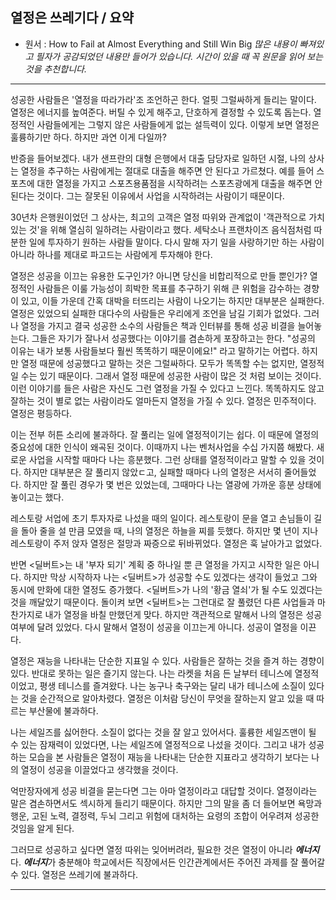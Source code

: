 ## 열정은 쓰레기다 / 요약
* 원서 : How to Fail at Almost Everything and Still Win Big
*많은 내용이 빠져있고 필자가 공감되었던 내용만 들어가 있습니다. 시간이 있을 때 꼭 원문을 읽어 보는 것을 추천합니다.*

***

성공한 사람들은 '열정을 따라가라'조 조언하곤 한다. 얼핏 그럴싸하게 들리는 말이다. 열정은 에너지를 높여준다. 버틸 수 있게 해주고, 단호하게 결정할 수 있도록 돕는다. 열정적인 사람들에게는 그렇지 않은 사람들에게 없는 설득력이 있다. 이렇게 보면 열정은 훌륭하기만 하다. 하지만 과연 이게 다일까?

반증을 들어보겠다. 내가 샌프란의 대형 은행에서 대출 담당자로 일하던 시절, 나의 상사는 열정을 추구하는 사람에게는 절대로 대출을 해주면 안 된다고 가르쳤다. 예를 들어 스포츠에 대한 열정을 가지고 스포츠용품점을 시작하려는 스포츠광에게 대출을 해주면 안 된다는 것이다. 그는 잘못된 이유에서 사업을 시작하려는 사람이기 때문이다.

30년차 은행원이었던 그 상사는, 최고의 고객은 열정 따위와 관계없이 '객관적으로 가치 있는 것'을 위해 열심히 일하려는 사람이라고 했다. 세탁소나 프랜차이즈 음식점처럼 따분한 일에 투자하기 원하는 사람들 말이다. 다시 말해 자기 일을 사랑하기만 하는 사람이 아니라 하나를 제대로 파고드는 사람에게 투자해야 한다.

열정은 성공을 이끄는 유용한 도구인가? 아니면 당신을 비합리적으로 만들 뿐인가?
열정적인 사람들은 이룰 가능성이 희박한 목표를 추구하기 위해 큰 위험을 감수하는 경향이 있고, 이들 가운데 간혹 대박을 터뜨리는 사람이 나오기는 하지만 대부분은 실패한다. 열정은 있었으되 실패한 대다수의 사람들은 우리에게 조언을 남길 기회가 없었다. 그러나 열정을 가지고 결국 성공한 소수의 사람들은 책과 인터뷰를 통해 성공 비결을 늘어놓는다. 그들은 자기가 잘나서 성공했다는 이야기를 겸손하게 포장하고는 한다. "성공의 이유는 내가 보통 사람들보다 훨씬 똑똑하기 때문이에요!" 라고 말하기는 어렵다. 하지만 열정 때문에 성공했다고 말하는 것은 그럴싸하다. 모두가 똑똑할 수는 없지만, 열정적일 수는 있기 때문이다. 그래서 열정 때문에 성공한 사람이 많은 것 처럼 보이는 것이다. 이런 이야기를 들은 사람은 자신도 그런 열정을 가질 수 있다고 느낀다. 똑똑하지도 않고 잘하는 것이 별로 없는 사람이라도 얼마든지 열정을 가질 수 있다. 열정은 민주적이다. 열정은 평등하다.

이는 전부 허튼 소리에 불과하다.
잘 풀리는 일에 열정적이기는 쉽다. 이 때문에 열정의 중요성에 대한 인식이 왜곡된 것이다. 이때까지 나는 벤처사업을 수십 가지쯤 해봤다. 새로운 사업을 시작할 때마다 나는 흥분했다. 그런 상태를 열정적이라고 말할 수 있을 것이다. 하지만 대부분은 잘 풀리지 않았ㄷ고, 실패할 때마다 나의 열정은 서서히 줄어들었다. 하지만 잘 풀린 경우가 몇 번은 있었는데, 그때마다 나는 열광에 가까운 흥분 상태에 놓이고는 했다.

레스토랑 서업에 초기 투자자로 나섰을 때의 일이다. 레스토랑이 문을 열고 손님들이 길을 돌아 줄을 설 만큼 모였을 때, 나의 열정은 하늘을 찌를 듯했다. 하지만 몇 년이 지나 레스토랑이 주저 앉자 열정은 절망과 짜증으로 뒤바뀌었다. 열정은 훅 날아가고 없었다.

반면 <딜버트>는 내 '부자 되기' 계획 중 하나일 뿐 큰 열정을 가지고 시작한 일은 아니다. 하지만 막상 시작하자 나는 <딜버트>가 성공할 수도 있겠다는 생각이 들었고 그와 동시에 만화에 대한 열정도 증가했다. <딜버트>가 나의 '황금 열쇠'가 될 수도 있겠다는 것을 깨달았기 때문이다. 돌이켜 보면 <딜버트>는 그런대로 잘 풀렸던 다른 사업들과 마찬가지로 내가 열정을 바칠 만했던게 맞다. 하지만 객관적으로 말해서 나의 열정은 성공 여부에 달려 있었다. 다시 말해서 열정이 성공을 이끄는게 아니다. 성공이 열정을 이끈다.

열정은 재능을 나타내는 단순한 지표일 수 있다. 사람들은 잘하는 것을 즐겨 하는 경향이 있다. 반대로 못하는 일은 즐기지 않는다. 나는 라켓을 처음 든 날부터 테니스에 열정적이었고, 평생 테니스를 즐겨왔다. 나는 농구나 축구와는 달리 내가 테니스에 소질이 있다는 것을 순간적으로 알아차렸다. 열정은 이처람 당신이 무엇을 잘하는지 알고 있을 때 따르는 부산물에 불과하다.

나는 세일즈를 싫어한다. 소질이 없다는 것을 잘 알고 있어서다. 훌륭한 세일즈맨이 될 수 있는 잠재력이 있었다면, 나는 세일즈에 열정적으로 나섰을 것이다. 그리고 내가 성공하는 모습을 본 사람들은 열정이 재능을 나타내는 단순한 지표라고 생각하기 보다는 나의 열정이 성공을 이끌었다고 생각했을 것이다.

억만장자에게 성공 비결을 묻는다면 그는 아마 열정이라고 대답할 것이다. 열정이라는 말은 겸손하면서도 섹시하게 들리기 때문이다. 하지만 그의 말을 좀 더 들어보면 욕망과 행운, 고된 노력, 결정력, 두뇌 그리고 위험에 대처하는 요령의 조합이 어우려져 성공한 것임을 알게 된다.

그러므로 성공하고 싶다면 열정 따위는 잊어버려라, 필요한 것은 열정이 아니라 ***에너지***다. ***에너지***가 충분해야 학교에서든 직장에서든 인간관계에서든 주어진 과제를 잘 풀어갈 수 있다. 열정은 쓰레기에 불과하다.

***






